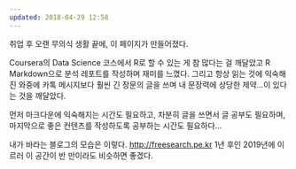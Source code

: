 ```yaml
---
updated: 2018-04-29 12:58
---
```


취업 후 오랜 무의식 생활 끝에,
이 페이지가 만들어졌다.

Coursera의 Data Science 코스에서 R로 할 수 있는 게 참 많다는 걸 깨달았고
R Markdown으로 분석 레포트를 작성하며 재미를 느꼈다.
그리고 항상 읽는 것에 익숙해진 와중에
카톡 메시지보다 훨씬 긴 장문의 글을 쓰며
내 문장력에 상당한 제약...이 있다는 것을 깨달았다.

먼저 마크다운에 익숙해지는 시간도 필요하고,
차분히 글을 쓰면서 글 공부도 필요하며,
마지막으로 좋은 컨텐츠를 작성하도록 공부하는 시간도 필요하다...

내가 바라는 블로그의 모습은 이렇다. http://freesearch.pe.kr
1년 후인 2019년에 이르러 이 공간이
반 만이라도 비슷하면 좋겠다.
